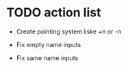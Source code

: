 # TODO action list

- Create pointing system liske +n or -n

- Fix empty name inputs

- Fix same name inputs
